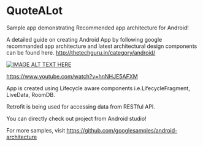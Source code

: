 # QuoteALot 

Sample app demonstrating Recommended app architecture for Android!

A detailed guide on creating Android App by following google recommanded app architecture and latest architectural design components can be found here. http://thetechguru.in/category/android/



[![IMAGE ALT TEXT HERE](https://img.youtube.com/vi/hnNHJE5AFXM/0.jpg)](https://www.youtube.com/watch?v=hnNHJE5AFXM)

https://www.youtube.com/watch?v=hnNHJE5AFXM

App is created using Lifecycle aware components i.e.LifecycleFragment, LiveData, RoomDB.

Retrofit is being used for accessing data from RESTful API.

You can directly check out project from Android studio!

For more samples, visit https://github.com/googlesamples/android-architecture
